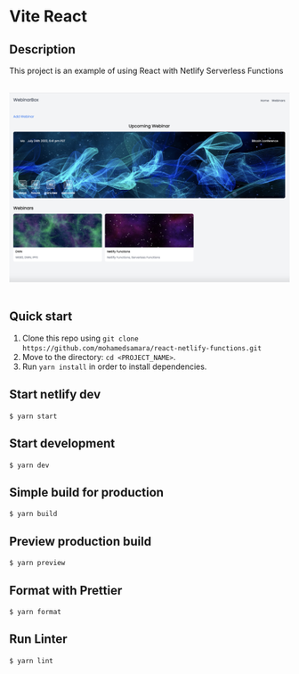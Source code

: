 # Vite React

## Description

This project is an example of using React with Netlify Serverless Functions

<br />
<img src='public/images/ui.png'/>
<br />
<br />

## Quick start

1.  Clone this repo using `git clone https://github.com/mohamedsamara/react-netlify-functions.git`
2.  Move to the directory: `cd <PROJECT_NAME>`.<br />
3.  Run `yarn install` in order to install dependencies.<br />

## Start netlify dev

```
$ yarn start
```

## Start development

```
$ yarn dev
```

## Simple build for production

```
$ yarn build
```

## Preview production build

```
$ yarn preview
```

## Format with Prettier

```
$ yarn format
```

## Run Linter

```
$ yarn lint
```
